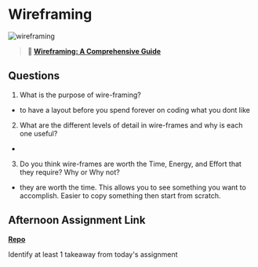 # Wireframing

![wireframing](https://bcw.blob.core.windows.net/public/img/courses/2293087935019893)

> **📖 [Wireframing: A Comprehensive Guide](https://codeworksacademy.com/fs-student-guide/resources/wk1/06-Wireframing)**

## Questions

1. What is the purpose of wire-framing? 
- to have a layout before you spend forever on coding what you dont like
2. What are the different levels of detail in wire-frames and why is each one useful?
- 
3. Do you think wire-frames are worth the Time, Energy, and Effort that they require? Why or Why not?
- they are worth the time. This allows you to see something you want to accomplish. Easier to copy something then start from scratch.
## Afternoon Assignment Link

**[Repo](https://github.com/laxmeyers/partner-code-architects)**

Identify at least 1 takeaway from today's assignment
